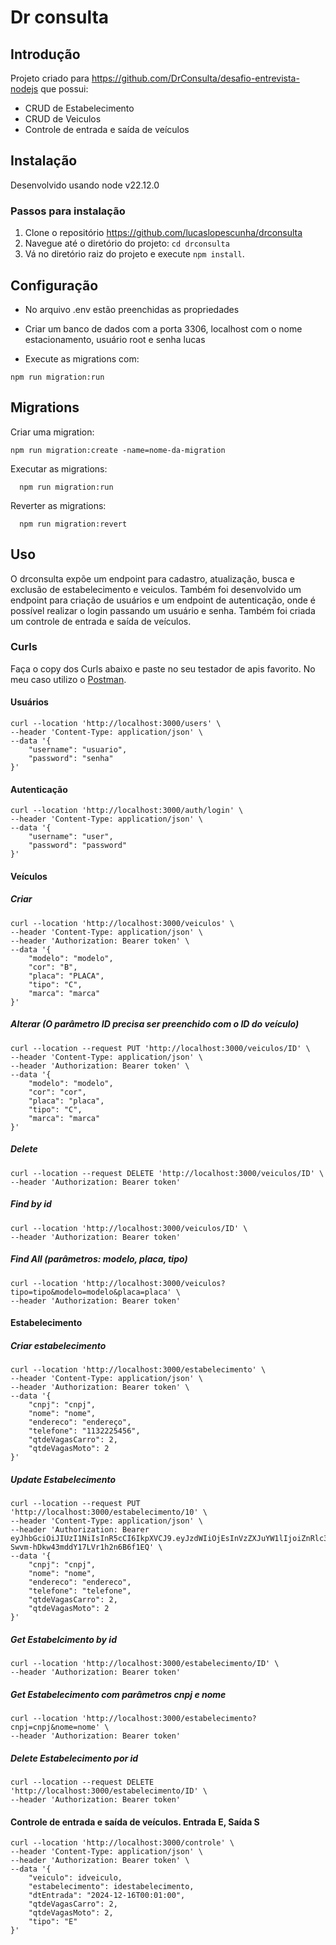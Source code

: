 # Dr consulta

## Introdução

Projeto criado para https://github.com/DrConsulta/desafio-entrevista-nodejs que possui:

- CRUD de Estabelecimento
- CRUD de Veiculos
- Controle de entrada e saída de veículos

## Instalação

Desenvolvido usando node v22.12.0

### Passos para instalação
1. Clone o repositório https://github.com/lucaslopescunha/drconsulta 
2. Navegue até o diretório do projeto: `cd drconsulta`
3. Vá no diretório raiz do projeto e execute `npm install`.

## Configuração

- No arquivo .env estão preenchidas as propriedades
- Criar um banco de dados com a porta 3306, localhost com o nome estacionamento, usuário root e senha lucas

- Execute as migrations com:
```
npm run migration:run
```  

## Migrations

Criar uma migration:
```
npm run migration:create -name=nome-da-migration
```

Executar as migrations:
```
  npm run migration:run
```

Reverter as migrations:
```
  npm run migration:revert
```  
## Uso

O drconsulta expõe um endpoint para cadastro, atualização, busca e exclusão de estabelecimento e veiculos. Também foi desenvolvido um endpoint para criação de usuários e um endpoint de autenticação, onde é possível realizar o login passando um usuário e senha. Também foi criada um controle de entrada e saída de veículos.

### Curls

Faça o copy dos Curls abaixo e paste no seu testador de apis favorito. No meu caso utilizo o [Postman](https://www.postman.com/).

#### Usuários
```
curl --location 'http://localhost:3000/users' \
--header 'Content-Type: application/json' \
--data '{
    "username": "usuario",
    "password": "senha"
}'
```

#### Autenticação
```
curl --location 'http://localhost:3000/auth/login' \
--header 'Content-Type: application/json' \
--data '{
    "username": "user",
    "password": "password"
}'
```

#### Veículos

##### Criar
```
curl --location 'http://localhost:3000/veiculos' \
--header 'Content-Type: application/json' \
--header 'Authorization: Bearer token' \
--data '{
    "modelo": "modelo",
    "cor": "B",
    "placa": "PLACA",
    "tipo": "C",
    "marca": "marca"
}'
```

##### Alterar (O parâmetro ID precisa ser preenchido com o ID do veículo)

```
curl --location --request PUT 'http://localhost:3000/veiculos/ID' \
--header 'Content-Type: application/json' \
--header 'Authorization: Bearer token' \
--data '{
    "modelo": "modelo",
    "cor": "cor",
    "placa": "placa",
    "tipo": "C",
    "marca": "marca"
}'
```
##### Delete

```
curl --location --request DELETE 'http://localhost:3000/veiculos/ID' \
--header 'Authorization: Bearer token'
```

##### Find by id

```
curl --location 'http://localhost:3000/veiculos/ID' \
--header 'Authorization: Bearer token'
```

##### Find All (parâmetros: modelo, placa, tipo)

```
curl --location 'http://localhost:3000/veiculos?tipo=tipo&modelo=modelo&placa=placa' \
--header 'Authorization: Bearer token'
```

#### Estabelecimento

##### Criar estabelecimento
```
curl --location 'http://localhost:3000/estabelecimento' \
--header 'Content-Type: application/json' \
--header 'Authorization: Bearer token' \
--data '{
    "cnpj": "cnpj",
    "nome": "nome",
    "endereco": "endereço",
    "telefone": "1132225456",
    "qtdeVagasCarro": 2,
    "qtdeVagasMoto": 2
}'
```
##### Update Estabelecimento
```
curl --location --request PUT 'http://localhost:3000/estabelecimento/10' \
--header 'Content-Type: application/json' \
--header 'Authorization: Bearer eyJhbGciOiJIUzI1NiIsInR5cCI6IkpXVCJ9.eyJzdWIiOjEsInVzZXJuYW1lIjoiZnRlc3RlIiwiaWF0IjoxNzM1OTIzMDg4LCJleHAiOjE3MzU5MjY2ODh9.Y376Z1aZW9L-Swvm-hDkw43mddY17LVr1h2n6B6f1EQ' \
--data '{
    "cnpj": "cnpj",
    "nome": "nome",
    "endereco": "endereco",
    "telefone": "telefone",
    "qtdeVagasCarro": 2,
    "qtdeVagasMoto": 2
}'
```
##### Get Estabelcimento by id 
```
curl --location 'http://localhost:3000/estabelecimento/ID' \
--header 'Authorization: Bearer token'
```
##### Get Estabelecimento com parâmetros cnpj e nome
```
curl --location 'http://localhost:3000/estabelecimento?cnpj=cnpj&nome=nome' \
--header 'Authorization: Bearer token'
```
##### Delete Estabelecimento por id
```
curl --location --request DELETE 'http://localhost:3000/estabelecimento/ID' \
--header 'Authorization: Bearer token'
```
#### Controle de entrada e saída de veículos. Entrada E, Saída S
```
curl --location 'http://localhost:3000/controle' \
--header 'Content-Type: application/json' \
--header 'Authorization: Bearer token' \
--data '{
    "veiculo": idveiculo,
    "estabelecimento": idestabelecimento,
    "dtEntrada": "2024-12-16T00:01:00",
    "qtdeVagasCarro": 2,
    "qtdeVagasMoto": 2,
    "tipo": "E" 
}'